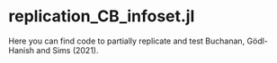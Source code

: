 # replication_CB_infoset.jl
Here you can find code to partially replicate and test Buchanan, Gödl-Hanish and Sims (2021). 
